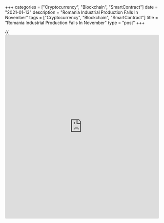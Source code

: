 +++
categories = ["Cryptocurrency", "Blockchain", "SmartContract"]
date = "2021-01-13"
description = "Romania Industrial Production Falls In November"
tags = ["Cryptocurrency", "Blockchain", "SmartContract"]
title = "Romania Industrial Production Falls In November"
type = "post"
+++

{{<iframe id="large-banner" src="https://www.bounty.group/#slide=19.0" width="100%" height="600" scrolling="no" style="border: 0px solid rgb(216, 221, 230); border-radius: 3px;">}}

Romania's industrial production decreased in November, data from the
National Institute of Statistics showed on Wednesday.

Industrial production fell a seasonally adjusted 0.6 percent month-on-
month in November.

Manufacturing output rose 1.7 percent monthly in November.

Production in mining and quarrying decreased 2.7 percent, while
electricity grew 2.5 percent.

On a yearly basis, industrial production increased a working-day
adjusted 0.4 percent in November.

On an unadjusted basis, industrial production declined 4.8 percent
monthly in November and fell 3.4 percent from a year ago.

For comments and feedback [contact](https://www.playgroundfx.com/contact/): editorial@rtt[news](https://www.letsplayfx.com/blog/forex-news-website/).com

[Economic News][1]

 **What parts of the world are seeing the best (and worst) economic
performances lately? Click[here][2] to check out our [Econ Scorecard][2]
and find out! See up-to-the-moment [ranking](https://www.playgroundfx.com/blog/crypto-exchange-ranking/)s for the best and worst
performers in [GDP][3], [unemployment rate][4], [inflation][2] and much
more.**

   1. www.rtt[news](https://www.letsplayfx.com/blog/forex-news-website/).com/Content/EconomicNews.aspx
   2. www.rtt[news](https://www.letsplayfx.com/blog/forex-news-website/).com/economic-scorecard/world-rank/CPI/highest-performance.aspx
   3. www.rtt[news](https://www.letsplayfx.com/blog/forex-news-website/).com/economic-scorecard/world-rank/GDP/highest-performance.aspx
   4. www.rtt[news](https://www.letsplayfx.com/blog/forex-news-website/).com/economic-scorecard/world-rank/unemployment-rate/lowest-performance.aspx